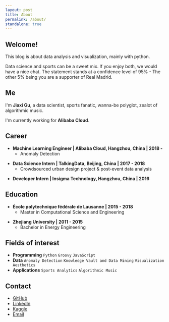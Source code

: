 ```yaml
---
layout: post
title: About
permalink: /about/
standalone: true
---
```


## Welcome!

This blog is about data analysis and visualization, mainly with python.

Data science and sports can be a sweet mix. If you enjoy both, we would have a nice chat. The statement stands at a confidence level of 95% - The other 5% being you are a supporter of Real Madrid.

## Me

I'm **Jiaxi Gu**, a data scientist, sports fanatic, wanna-be polyglot, zealot of algorithmic music.

I'm currently working for **Alibaba Cloud**.


## Career

- **Machine Learning Engineer \| Alibaba Cloud, Hangzhou, China \| 2018 -**
	+ Anomaly Detection

[]()

- **Data Science Intern \| TalkingData, Beijing, China \| 2017 - 2018**
	+ Crowdsourced urban design project & post-event data analysis

[]() 

- **Developer Intern \| Insigma Technology, Hangzhou, China \| 2016**


## Education

-  **École polytechnique fédérale de Lausanne \| 2015 - 2018**
	+ Master in Computational Science and Engineering

[]() <!--as blank line-->

- **Zhejiang University \| 2011 - 2015**
	+ Bachelor in Energy Engineering


## Fields of interest

- **Programming** `Python` `Groovy` `JavaScript` 
- **Data** `Anomaly Detection` `Knowledge Vault and Data Mining` `Visualization Aesthetics`
- **Applications** `Sports Analytics` `Algorithmic Music`


## Contact

- [GitHub](https://github.com/Jiaxigu)
- [LinkedIn](https://www.linkedin.com/in/jiaxigu/)
- [Kaggle](https://www.kaggle.com/jiaxigu)
- [Email](mailto:mcjxgu@163.com)
